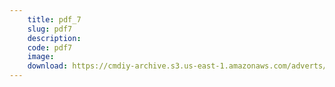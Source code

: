 ```yaml
---
    title: pdf_7
    slug: pdf7
    description:
    code: pdf7
    image:
    download: https://cmdiy-archive.s3.us-east-1.amazonaws.com/adverts/documents/pdf_7.html
---
```

<!-- Content of the page -->

##
        